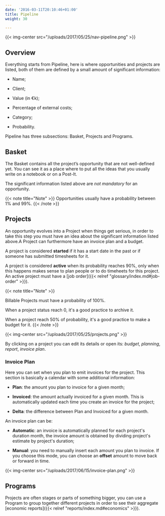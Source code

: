 ```yaml
---
date: '2016-03-11T20:10:46+01:00'
title: Pipeline
weight: 30

---
```

{{< img-center src="/uploads/2017/05/25/nav-pipeline.png" >}}

## Overview

Everything starts from Pipeline, here is where opportunities and projects are listed, both of them are defined by a small amount of significant information:

* Name;

* Client;

* Value (in €k);

* Percentage of external costs;

* Category;

* Probability.

Pipeline has three subsections: Basket, Projects and Programs.

## Basket

<div><p>The Basket contains all the project’s opportunity that are not well-defined yet. You can see it as a place where to put all the ideas that you usually write on a notebook or on a Post-It.</p><p>The significant information listed above are <i>not mandatory</i> for an opportunity.</p></div>

{{< note title="Note" >}}
Opportunities usually have a probability between 1% and 99%.
{{< /note >}}

## Projects

An opportunity evolves into a Project when things get serious, in order to take this step you must have an idea about the significant information listed above.A Project can furthermore have an invoice plan and a budget.

A project is considered <b>started</b> if it has a start date in the past or if someone has submitted timesheets for it.

A project is considered <b>active</b> when its probability reaches 90%, only when this happens makes sense to plan people or to do timeheets for this project. An active project must have a [job order]({{< relref "glossary/index.md#job-order" >}}).

{{< note title="Note" >}}

Billable Projects must have a probability of 100%.

When a project status reach 0, it's a good practice to archive it.

When a project reach 50% of probability, it's a good practice to make a budget for it.
{{< /note >}}

{{< img-center src="/uploads/2017/05/25/projects.png" >}}

By clicking on a project you can edit its details or open its: *budget*, *planning*, *report*, *invoice plan*.

### Invoice Plan

Here you can set when you plan to emit invoices for the project. This section is basically a calendar with some additional information:

* **Plan**: the amount you plan to invoice for a given month;

* **Invoiced**: the amount actually invoiced for a given month. This is automatically updated each time you create an invoice for the project;

* **Delta**: the difference between Plan and Invoiced for a given month.

An invoice plan can be:

* **Automatic**: an invoice is automatically planned for each project's duration month, the invoice amount is obtained by dividing project's estimate by project's duration;

* **Manual**: you need to manually insert each amount you plan to invoice. If you choose this mode, you can choose an **offset** amount to move back or forward in time.

{{< img-center src="/uploads/2017/06/15/invoice-plan.png" >}}

## Programs

Projects are often stages or parts of something bigger, you can use a Program to group together different projects in order to see their aggregate [economic reports]({{< relref "reports/index.md#economics" >}}).